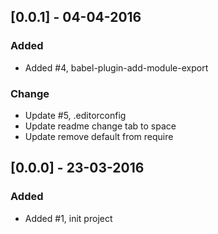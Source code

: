 ## [0.0.1] - 04-04-2016
### Added
- Added #4, babel-plugin-add-module-export

### Change
- Update #5, .editorconfig
- Update readme change tab to space
- Update remove default from require

## [0.0.0] - 23-03-2016
### Added 
- Added #1, init project
